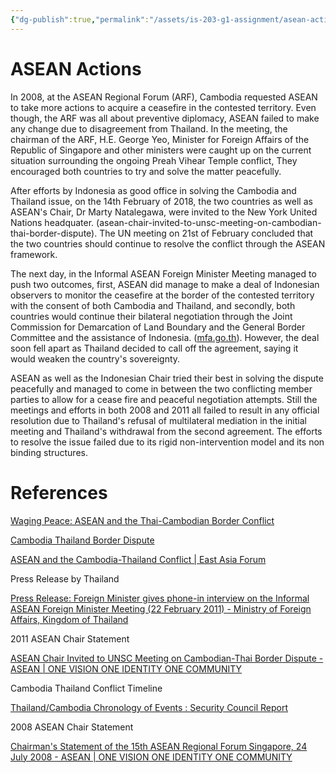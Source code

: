 ```yaml
---
{"dg-publish":true,"permalink":"/assets/is-203-g1-assignment/asean-actions/"}
---
```


# ASEAN Actions

In 2008, at the ASEAN Regional Forum (ARF), Cambodia requested ASEAN to take more actions to acquire a ceasefire in the contested territory. Even though, the ARF was all about preventive diplomacy, ASEAN failed to make any change due to disagreement from Thailand. In the meeting, the chairman of the ARF, H.E. George Yeo, Minister for Foreign Affairs of the Republic of Singapore and other ministers were caught up on the current situation surrounding the ongoing Preah Vihear Temple conflict, They encouraged both countries to try and solve the matter peacefully.

After efforts by Indonesia as good office in solving the Cambodia and Thailand issue, on the 14th February of 2018, the two countries as well as ASEAN's Chair, Dr Marty Natalegawa, were invited to the New York United Nations headquater. (asean-chair-invited-to-unsc-meeting-on-cambodian-thai-border-dispute). The UN meeting on 21st of February concluded that the two countries should continue to resolve the conflict through the ASEAN framework.

The next day, in the Informal ASEAN Foreign Minister Meeting managed to push two outcomes, first, ASEAN did manage to make a deal of Indonesian observers to monitor the ceasefire at the border of the contested territory with the consent of both Cambodia and Thailand, and secondly, both countries would continue their bilateral negotiation through the Joint Commission for Demarcation of Land Boundary and the General Border Committee and the assistance of Indonesia. ([mfa.go.th](http://www.mfa.go.th/)). However, the deal soon fell apart as Thailand decided to call off the agreement, saying it would weaken the country's sovereignty. 

ASEAN as well as the Indonesian Chair tried their best in solving the dispute peacefully and managed to come in between the two conflicting member parties to allow for a cease fire and peaceful negotiation attempts. Still the meetings and efforts in both 2008 and 2011 all failed to result in any official resolution due to Thailand's refusal of multilateral mediation in the initial meeting and Thailand's withdrawal from the second agreement. The efforts to resolve the issue failed due to its rigid non-intervention model and its non binding structures.

# References

[Waging Peace: ASEAN and the Thai-Cambodian Border Conflict](https://www.crisisgroup.org/asia/south-east-asia/thailand/waging-peace-asean-and-thai-cambodian-border-conflict)

[Cambodia Thailand Border Dispute](https://vannarithchheang.com/2013/11/16/cambodia-thailand-border-dispute/)

[ASEAN and the Cambodia-Thailand Conflict | East Asia Forum](https://www.eastasiaforum.org/2011/03/01/asean-and-the-cambodia-thailand-conflict/)

Press Release by Thailand

[Press Release: Foreign Minister gives phone-in interview on the Informal ASEAN Foreign Minister Meeting (22 February 2011) - Ministry of Foreign Affairs, Kingdom of Thailand](http://www.mfa.go.th/main/en/media-center/1926/27047-Press-Release:-Foreign-Minister-gives-phone-in-int.html)

2011 ASEAN Chair Statement

[ASEAN Chair Invited to UNSC Meeting on Cambodian-Thai Border Dispute - ASEAN | ONE VISION ONE IDENTITY ONE COMMUNITY](https://asean.org/asean-chair-invited-to-unsc-meeting-on-cambodian-thai-border-dispute/)

Cambodia Thailand Conflict Timeline

[Thailand/Cambodia Chronology of Events : Security Council Report](https://www.securitycouncilreport.org/chronology/thailandcambodia.php?print=true)

2008 ASEAN Chair Statement

[Chairman's Statement of the 15th ASEAN Regional Forum Singapore, 24 July 2008 - ASEAN | ONE VISION ONE IDENTITY ONE COMMUNITY](https://asean.org/?static_post=chairman-s-statement-of-the-15th-asean-regional-forum-singapore-24-july-2008)